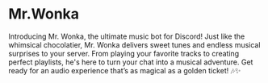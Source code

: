 # Mr.Wonka

Introducing Mr. Wonka, the ultimate music bot for Discord! Just like the whimsical chocolatier, Mr. Wonka delivers sweet tunes and endless musical surprises to your server. From playing your favorite tracks to creating perfect playlists, he's here to turn your chat into a musical adventure. Get ready for an audio experience that’s as magical as a golden ticket! 🎶✨






